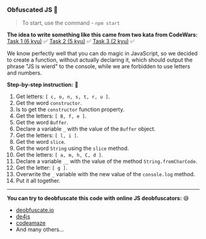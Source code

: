 ### Obfuscated JS 💩

> To start, use the command - `npm start`

**The idea to write something like this came from two kata from CodeWars:**
[Task 1 (6 kyu)](https://www.codewars.com/kata/57f90a8d5cae44a9dc000091) ✅
[Task 2 (5 kyu)](https://www.codewars.com/kata/57f92db48b0760410a0001e7) ✅
[Task 3 (2 kyu)](https://www.codewars.com/kata/5935558a32fb828aad001213) ✅

We know perfectly well that you can do magic in JavaScript, so we decided to create a function, without actually declaring it, which should output the phrase "JS is wierd" to the console, while we are forbidden to use letters and numbers.

**Step-by-step instruction:** 👣
1. Get letters: `[ c, o, n, s, t, r, u ]`.
2. Get the word `constructor`.
3. Is to get the `constructor` function property.
4. Get the letters: `[ B, f, e ]`.
5. Get the word `Buffer`.
6. Declare a variable `_` with the value of the `Buffer` object.
7. Get the letters: `[ l, i ]`.
8. Get the word `slice`.
9. Get the word `String` using the `slice` method.
10. Get the letters: `[ a, m, h, C, d ]`.
11. Declare a variable `__` with the value of the method `String.fromCharCode`.
12. Get the letter: `[ g ]`.
13. Overwrite the `_` variable with the new value of the `console.log` method.
14. Put it all together.

---

**You can try to deobfuscate this code with online JS deobfuscators:** 😅
- [deobfuscate.io](https://deobfuscate.io/)
- [de4js](https://lelinhtinh.github.io/de4js/)
- [codeamaze](https://codeamaze.com/code-beautifier/javascript-deobfuscator)
- And many others...
  
